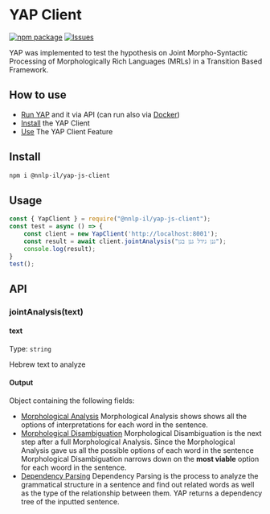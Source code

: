 # YAP Client

[![npm package][npm-img]][npm-url]
[![Issues][issues-img]][issues-url]

YAP was implemented to test the hypothesis on Joint Morpho-Syntactic Processing of Morphologically Rich Languages (MRLs) in a Transition Based Framework.

## How to use

* [Run YAP](https://github.com/onlplab/yap/) and  it via API (can run also via [Docker](https://hub.docker.com/repository/docker/roiwebiks/yap_api_2022))
* [Install](#install) the YAP Client
* [Use](Usage) The YAP Client Feature
## Install

```bash
npm i @nnlp-il/yap-js-client
```

## Usage

```js
const { YapClient } = require("@nnlp-il/yap-js-client");
const test = async () => {
    const client = new YapClient('http://localhost:8001');
    const result = await client.jointAnalysis("גנן גידל גנן בגן");
    console.log(result);
}
test();
```

## API

### jointAnalysis(text)

#### text

Type: `string`

Hebrew text to analyze

#### Output

Object containing the following fields:
* [Morphological Analysis](https://en.wikipedia.org/wiki/Morphological_parsing)
Morphological Analysis shows shows all the options of interpretations for each word in the sentence. 
* [Morphological Disambiguation](http://cs.haifa.ac.il/~shuly/publications/danny-thesis.pdf)
Morphological Disambiguation is the next step after a full Morphological Analysis.
Since the Morphological Analysis gave us all the possible options of each word in the sentence Morphological Disambiguation narrows down on the **most viable** option for each woord in the sentence.
* [Dependency Parsing](https://towardsdatascience.com/natural-language-processing-dependency-parsing-cf094bbbe3f7)
Dependency Parsing is the process to analyze the grammatical structure in a sentence and find out related words as well as the type of the relationship between them.
YAP returns a dependency tree of the inputted sentence.

[npm-img]:https://img.shields.io/npm/v/@nnlp-il/yap-js-client
[npm-url]:https://www.npmjs.com/package/@nnlp-il/yap-js-client
[issues-img]:https://img.shields.io/github/issues/nnlp-il/yap-js-client
[issues-url]:https://github.com/nnlp-il/yap-js-client/issues

